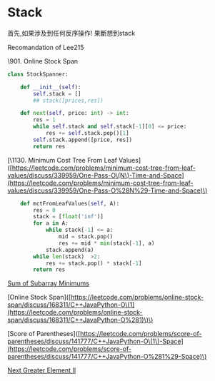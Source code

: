 # Stack

首先,如果涉及到任何反序操作! 果斷想到stack

Recomandation of Lee215

\901. Online Stock Span

```python
class StockSpanner:

    def __init__(self):
        self.stack = []
        ## stack([prices,res])

    def next(self, price: int) -> int:
        res = 1
        while self.stack and self.stack[-1][0] <= price:
            res += self.stack.pop()[1]
        self.stack.append([price, res])
        return res
```

\[\1130. Minimum Cost Tree From Leaf Values\]\([https://leetcode.com/problems/minimum-cost-tree-from-leaf-values/discuss/339959/One-Pass-O\(N\)-Time-and-Space](https://leetcode.com/problems/minimum-cost-tree-from-leaf-values/discuss/339959/One-Pass-O%28N%29-Time-and-Space)\)

```python
    def mctFromLeafValues(self, A):
        res = 0
        stack = [float('inf')]
        for a in A:
            while stack[-1] <= a:
                mid = stack.pop()
                res += mid * min(stack[-1], a)
            stack.append(a)
        while len(stack)  >2:
            res += stack.pop() * stack[-1]
        return res
```

[Sum of Subarray Minimums](https://leetcode.com/problems/sum-of-subarray-minimums/discuss/170750/C++JavaPython-Stack-Solution)

\[Online Stock Span\]\([https://leetcode.com/problems/online-stock-span/discuss/168311/C++JavaPython-O\(1](https://leetcode.com/problems/online-stock-span/discuss/168311/C++JavaPython-O%281)\)\)

\[Score of Parentheses\]\([https://leetcode.com/problems/score-of-parentheses/discuss/141777/C++JavaPython-O\(1\)-Space](https://leetcode.com/problems/score-of-parentheses/discuss/141777/C++JavaPython-O%281%29-Space)\)

[Next Greater Element II](https://leetcode.com/problems/next-greater-element-ii/discuss/98270/JavaC++Python-Loop-Twice)


